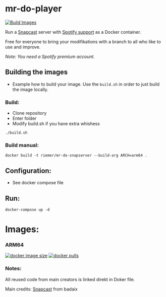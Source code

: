 # mr-do-player

[![Build Images](https://github.com/riemerk/mr-do-snapserver/actions/workflows/actions.yml/badge.svg?branch=master)](https://github.com/riemerk/mr-do-snapserver/actions/workflows/actions.yml)


Run a [Snapcast](https://github.com/badaix/snapcast) server with [Spotify support](https://github.com/librespot-org/librespot) as a Docker container.

Free for everyone to bring your modifikations with a branch to all who like to use and improve.

_Note: You need a Spotify premium account._

## Building the images

* Example how to build your image. Use the `build.sh` in order to just build the image locally.

### Build:

* Clone repository
* Enter folder
* Modify build.sh if you have extra whishess
```console
./build.sh
```
### Build manual:

```console
docker build -t riemer/mr-do-snapserver --build-arg ARCH=arm64 .
```

## Configuration:
* See docker compose file

## Run:
```console
docker-compose up -d
```

# Images:

### ARM64

[![docker image size](https://img.shields.io/docker/image-size/riemerk/mr-do-snapserver/latest?style=flat-square)](https://hub.docker.com/r/riemerk/mr-do-snapserver)
[![docker pulls](https://img.shields.io/docker/pulls/riemerk/mr-do-snapserver)](https://hub.docker.com/r/riemerk/mr-do-snapserver)
   
### Notes:

All reused code from main creators is linked direkt in Doker file.

Main credits: 
[Snapcast](https://github.com/badaix/snapcast) from badaix
